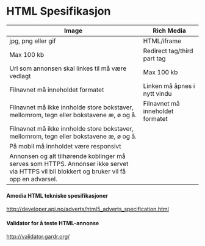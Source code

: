 # HTML Spesifikasjon

Image | Rich Media
------------- | -------------
jpg, png eller gif | HTML/iframe
Max 100 kb | Redirect tag/third part tag
Url som annonsen skal linkes til må være vedlagt | Max 100 kb
Filnavnet må inneholdet formatet | Linken må åpnes i nytt vindu
Filnavnet må ikke innholde store bokstaver, mellomrom, tegn eller bokstavene æ, ø og å. | Filnavnet må inneholdet formatet
 | Filnavnet må ikke innholde store bokstaver, mellomrom, tegn eller bokstavene æ, ø og å.
 | På mobil må innholdet være responsivt
 | Annonsen og alt tilhørende koblinger må serves som HTTPS. Annonser ikke servet via HTTPS vil bli blokkert og bruker vil få opp en advarsel.

#### Amedia HTML tekniske spesifikasjoner
http://developer.api.no/adverts/html5_adverts_specification.html

#### Validator for å teste HTML-annonse
http://validator.gardr.org/

